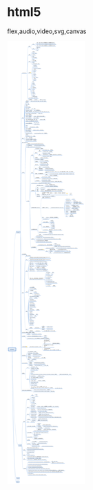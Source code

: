 # html5
flex,audio,video,svg,canvas


![image](https://github.com/328849098/html5/blob/master/images/HTML5.png?raw=true "HTML5") 
